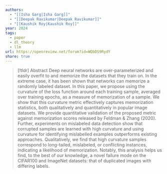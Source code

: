 ```yaml
---
authors:
  - "[[Isha Garg|Isha Garg]]"
  - "[[Deepak Ravikumar|Deepak Ravikumar]]"
  - "[[Kaushik Roy|Kaushik Roy]]"
year: 2024
tags:
  - paper
  - dl_theory
  - llm
url: https://openreview.net/forum?id=WQbDS9RydY
share: true
---
```

> [!tldr] Abstract
> Deep neural networks are over-parameterized and easily overfit to and memorize the datasets that they train on. In the extreme case, it has been shown that networks can memorize a randomly labeled dataset. In this paper, we propose using the curvature of the loss function around each training sample, averaged over training epochs, as a measure of memorization of a sample. We show that this curvature metric effectively captures memorization statistics, both qualitatively and quantitatively in popular image datasets. We provide quantitative validation of the proposed metric against memorization scores released by Feldman & Zhang (2020). Further, experiments on mislabeled data detection show that corrupted samples are learned with high curvature and using curvature for identifying mislabelled examples outperforms existing approaches. Qualitatively, we find that high curvature samples correspond to long-tailed, mislabeled, or conflicting instances, indicating a likelihood of memorization. Notably, this analysis helps us find, to the best of our knowledge, a novel failure mode on the CIFAR100 and ImageNet datasets: that of duplicated images with differing labels.
